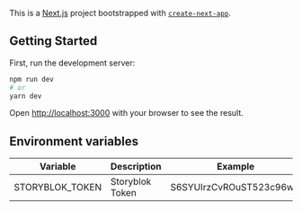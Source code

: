 This is a [Next.js](https://nextjs.org/) project bootstrapped with [`create-next-app`](https://github.com/vercel/next.js/tree/canary/packages/create-next-app).

## Getting Started

First, run the development server:

```bash
npm run dev
# or
yarn dev
```

Open [http://localhost:3000](http://localhost:3000) with your browser to see the result.

## Environment variables
| Variable         | Description                   | Example                                  |
|------------------|-------------------------------|------------------------------------------|
| STORYBLOK_TOKEN  | Storyblok Token               | S6SYUIrzCvROuST523c96wrr                 |
